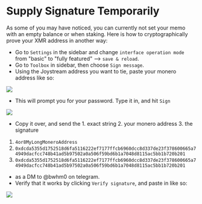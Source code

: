 Supply Signature Temporarily
============================

As some of you may have noticed, you can currently not set your memo with an empty balance or when staking. Here is how to cryptographically prove your XMR address in another way:

-   Go to `Settings` in the sidebar and change `interface operation mode` from "basic" to "fully featured" --> `save & reload`.
-   Go to `Toolbox` in sidebar, then choose `Sign message`.
-   Using the Joystream address you want to tie, paste your monero address like so:

![](https://blog.joystream.org/content/images/2019/03/image-1.png)

-   This will prompt you for your password. Type it in, and hit `Sign`

![](https://blog.joystream.org/content/images/2019/03/image-2.png)

-   Copy it over, and send the 1. exact string 2. your monero address 3. the signature

1.  `4or8MyLongMoneroAddress`
2.  `0xdcda5355d1752518d6fa5116222ef7177ffcb6960dcc8d337de23f378600665a74949dacfcc748b41ad5b97502a0a506f59bd6b1a7048d8115ac5bb1b720b201`
3.  `0xdcda5355d1752518d6fa5116222ef7177ffcb6960dcc8d337de23f378600665a74949dacfcc748b41ad5b97502a0a506f59bd6b1a7048d8115ac5bb1b720b201`

-   as a DM to @bwhm0 on telegram.
-   Verify that it works by clicking `Verify signature`, and paste in like so:

![](https://blog.joystream.org/content/images/2019/03/image-3.png)